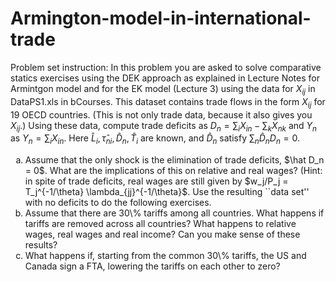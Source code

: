 # Armington-model-in-international-trade

Problem set instruction:
In this problem you are asked to solve comparative statics exercises using the DEK approach as explained in Lecture Notes for Armintgon model and for the EK model (Lecture 3) using the data for $X_{ij}$ in DataPS1.xls in bCourses. This dataset contains trade flows in the form $X_{ij}$ for 19 OECD countries. (This is not only trade data, because it also gives you $X_{ij}$.) Using these data, compute trade deficits as $D_n = \sum_i X_{in}-\sum_k X_{nk}$ and $Y_n$ as $Y_n = \sum_i X_{in}$. Here $\hat L_i, \hat \tau_{ni}, \hat D_n, \hat T_i$ are known, and $\hat D_n$ satisfy $\sum_n \hat D_n D_n = 0$. <br />

<ol type="a"> 
<li> Assume that the only shock is the elimination of trade deficits, $\hat D_n = 0$. What are the implications of this on relative and real wages? (Hint: in spite of trade deficits, real wages are still given by $w_j/P_j = T_j^{-1/\theta} \lambda_{jj}^{-1/\theta}$. Use the resulting ``data set'' with no deficits to do the following exercises. </li>
<li> Assume that there are 30\% tariffs among all countries. What happens if tariffs are removed across all countries? What happens to relative wages, real
wages and real income? Can you make sense of these results? </li>
<li> What happens if, starting from the common 30\% tariffs, the US and
Canada sign a FTA, lowering the tariffs on each other to zero? </li>
</ol>

